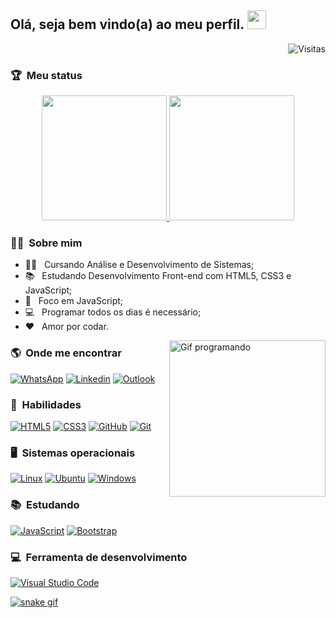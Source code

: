 ## Olá, seja bem vindo(a) ao meu perfil. <img src="https://raw.githubusercontent.com/kaueMarques/kaueMarques/master/hi.gif" height="30px" width="30px">

<img align="right" src="https://api.visitorbadge.io/api/VisitorHit?user=luizfelipe9627&repo=github-visitors-badge&countColor=%230077B5" title="Visitas ao perfil" alt="Visitas">

<br>

### :trophy: &nbsp;Meu status

<div align="center">
  <a href="https://github.com/luizfelipe9627">
    <img height="200vh" src="https://github-readme-stats-lkotlarenko.vercel.app/api?username=luizfelipe9627&show_icons=true&theme=react&title_color=ffffff&text_color=ffffff&bg_color=181413&locale=en&hide_border=true&include_all_commits=true"/>
    <img height=200vh" src="https://github-readme-stats-lkotlarenko.vercel.app/api/top-langs?username=luizfelipe9627&show_icons=true&theme=react&title_color=ffffff&text_color=ffffff&bg_color=181413&locale=en&layout=slim&hide_border=true&langs_count=4"/>
  </a>
</div>

 ### :curly_haired_man: &nbsp;Sobre mim

- :man_student: &nbsp; Cursando Análise e Desenvolvimento de Sistemas;
- :books: &nbsp; Estudando Desenvolvimento Front-end com HTML5, CSS3 e JavaScript;
- :dart: &nbsp; Foco em JavaScript;
- :computer: &nbsp; Programar todos os dias é necessário;
- :heart: &nbsp; Amor por codar.

<img align="right" src="https://media.giphy.com/media/qgQUggAC3Pfv687qPC/giphy.gif" alt="Gif programando" height='250px'>

### :earth_americas: &nbsp;Onde me encontrar

[![WhatsApp](https://img.shields.io/badge/-WhatsApp-25D366?style=for-the-badge&logo=whatsapp&logoColor=white)](https://api.whatsapp.com/send?phone=5511952353969&text=Olá,%20venho%20através%20do%20seu%20GitHub.)
[![Linkedin](https://img.shields.io/badge/-LinkedIn-%230077B5?style=for-the-badge&logo=linkedin&logoColor=white)](https://linkedin.com/in/luizfelipe9627)
[![Outlook](https://img.shields.io/badge/Microsoft_Outlook-0078D4?style=for-the-badge&logo=microsoft-outlook&logoColor=white)](mailto:felipesilva9627@hotmail.com?subject=Olá,%20venho%20através%20do%20seu%20GitHub.)
 
### :rocket: &nbsp;**Habilidades**

[![HTML5](https://img.shields.io/badge/HTML5-E34F26?style=for-the-badge&logo=html5&logoColor=white)](https://github.com/luizfelipe9627)
[![CSS3](https://img.shields.io/badge/CSS3-1572B6?style=for-the-badge&logo=css3&logoColor=white)](https://github.com/luizfelipe9627)
[![GitHub](https://img.shields.io/badge/GitHub-100000?style=for-the-badge&logo=github&logoColor=white)](https://github.com/luizfelipe9627)
[![Git](https://img.shields.io/badge/Git-E34F26?style=for-the-badge&logo=git&logoColor=white)](https://github.com/luizfelipe9627)

### :desktop_computer: &nbsp;**Sistemas operacionais**

[![Linux](https://img.shields.io/badge/Linux-E34F26?style=for-the-badge&logo=linux&logoColor=black)](https://github.com/luizfelipe9627)
[![Ubuntu](https://img.shields.io/badge/Ubuntu-E95420?style=for-the-badge&logo=ubuntu&logoColor=white)](https://github.com/luizfelipe9627)
[![Windows](https://img.shields.io/badge/Windows-0078D6?style=for-the-badge&logo=windows&logoColor=white)](https://github.com/luizfelipe9627)

### :books: &nbsp;**Estudando**

[![JavaScript](https://img.shields.io/badge/JavaScript-F7DF1E?style=for-the-badge&logo=javascript&logoColor=black)](https://github.com/luizfelipe9627)
[![Bootstrap](https://img.shields.io/badge/Bootstrap-563D7C?style=for-the-badge&logo=bootstrap&logoColor=white)](https://github.com/luizfelipe9627)
  
### :computer: &nbsp;**Ferramenta de desenvolvimento**

[![Visual Studio Code](https://img.shields.io/badge/Visual_Studio_Code-0078D4?style=for-the-badge&logo=visual%20studio%20code&logoColor=white)](https://github.com/luizfelipe9627)
                                                                               
[![snake gif](https://github.com/luizfelipe9627/luizfelipe9627/blob/output/github-contribution-grid-snake.svg)](https://github.com/luizfelipe9627)
